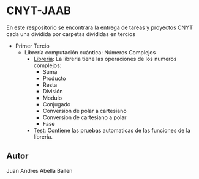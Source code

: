 # CNYT-JAAB
En este respositorio se encontrara la entrega de tareas y proyectos CNYT cada una dividida por carpetas divididas en tercios

+ Primer Tercio
  - Librería computación cuántica: Números Complejos
    * [Libreria](https://github.com/juanandres003/CNYT-JAAB/blob/main/Primer%20Tercio/Libreria%20Complejos/libcomplex.py): La libreria tiene las operaciones de los numeros complejos:
      - Suma
      - Producto
      - Resta
      - División
      - Modulo
      - Conjugado
      - Conversion de polar a cartesiano
      - Conversion de cartesiano a polar
      - Fase
    * [Test](https://github.com/juanandres003/CNYT-JAAB/blob/main/Primer%20Tercio/Libreria%20Complejos/Testlibcomplex.py): Contiene las pruebas automaticas de las funciones de la libreria.

## Autor
Juan Andres Abella Ballen
